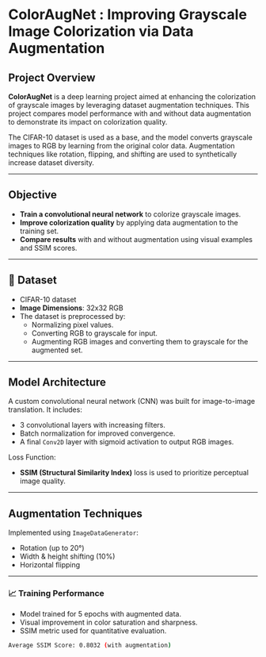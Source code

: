 # ColorAugNet : Improving Grayscale Image Colorization via Data Augmentation

## Project Overview

**ColorAugNet** is a deep learning project aimed at enhancing the colorization of grayscale images by leveraging dataset augmentation techniques. This project compares model performance with and without data augmentation to demonstrate its impact on colorization quality.

The CIFAR-10 dataset is used as a base, and the model converts grayscale images to RGB by learning from the original color data. Augmentation techniques like rotation, flipping, and shifting are used to synthetically increase dataset diversity.

---

## Objective

- **Train a convolutional neural network** to colorize grayscale images.
- **Improve colorization quality** by applying data augmentation to the training set.
- **Compare results** with and without augmentation using visual examples and SSIM scores.

---

## 📁 Dataset

- CIFAR-10 dataset
- **Image Dimensions**: 32x32 RGB
- The dataset is preprocessed by:
  - Normalizing pixel values.
  - Converting RGB to grayscale for input.
  - Augmenting RGB images and converting them to grayscale for the augmented set.

---

## Model Architecture

A custom convolutional neural network (CNN) was built for image-to-image translation. It includes:
- 3 convolutional layers with increasing filters.
- Batch normalization for improved convergence.
- A final `Conv2D` layer with sigmoid activation to output RGB images.

Loss Function:
- **SSIM (Structural Similarity Index)** loss is used to prioritize perceptual image quality.

---

## Augmentation Techniques

Implemented using `ImageDataGenerator`:
- Rotation (up to 20°)
- Width & height shifting (10%)
- Horizontal flipping

---


### 📈 Training Performance

- Model trained for 5 epochs with augmented data.
- Visual improvement in color saturation and sharpness.
- SSIM metric used for quantitative evaluation.

```bash
Average SSIM Score: 0.8032 (with augmentation)
